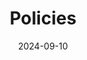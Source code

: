 ---
title: Policies
date: 2024-09-10
type: landing

sections:
  - block: markdown
    content:
      title: Policies
      text: |
        {{% callout note %}}
        Stay tuned! You will find policies on persistent identifiers here soon.
        {{% /callout %}}
    design:
      columns: '1'
---